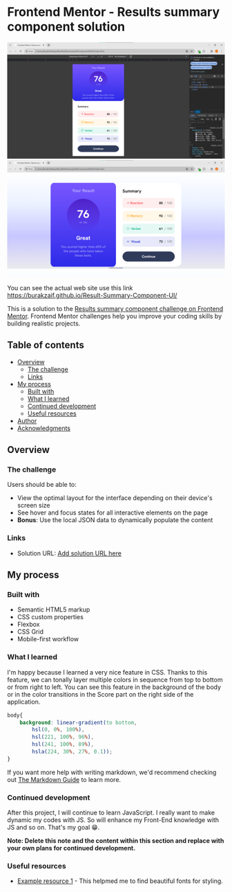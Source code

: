 # Frontend Mentor - Results summary component solution

![](Mobile.png)
![](web.png)

You can see the actual web site use this link https://burakzaif.github.io/Result-Summary-Component-UI/

This is a solution to the [Results summary component challenge on Frontend Mentor](https://www.frontendmentor.io/challenges/results-summary-component-CE_K6s0maV). Frontend Mentor challenges help you improve your coding skills by building realistic projects. 

## Table of contents

- [Overview](#overview)
  - [The challenge](#the-challenge)
  - [Links](#links)
- [My process](#my-process)
  - [Built with](#built-with)
  - [What I learned](#what-i-learned)
  - [Continued development](#continued-development)
  - [Useful resources](#useful-resources)
- [Author](#author)
- [Acknowledgments](#acknowledgments)


## Overview

### The challenge

Users should be able to:

- View the optimal layout for the interface depending on their device's screen size
- See hover and focus states for all interactive elements on the page
- **Bonus**: Use the local JSON data to dynamically populate the content


### Links

- Solution URL: [Add solution URL here](https://github.com/BurakZaif/Result-Summary-Component-UI)

## My process

### Built with

- Semantic HTML5 markup
- CSS custom properties
- Flexbox
- CSS Grid
- Mobile-first workflow


### What I learned

I'm happy because I learned a very nice feature in CSS. Thanks to this feature, we can tonally layer multiple colors in sequence from top to bottom or from right to left. You can see this feature in the background of the body or in the color transitions in the Score part on the right side of the application.

```css
body{
    background: linear-gradient(to bottom, 
        hsl(0, 0%, 100%), 
        hsl(221, 100%, 96%), 
        hsl(241, 100%, 89%), 
        hsla(224, 30%, 27%, 0.1));
}
```

If you want more help with writing markdown, we'd recommend checking out [The Markdown Guide](https://www.markdownguide.org/) to learn more.

### Continued development

After this project, I will continue to learn JavaScript. I really want to make dynamic my codes with JS. So will enhance my Front-End knowledge with JS and so on. That's my goal 😁. 

**Note: Delete this note and the content within this section and replace with your own plans for continued development.**

### Useful resources

- [Example resource 1]([https://www.example.com](https://fonts.google.com/)) - This helpmed me to find beautiful fonts for styling.




